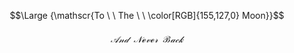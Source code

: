 $$\Large {\mathscr{To \ \ The \ \ \color[RGB]{155,127,0} Moon}}$$

###### $$\mathscr {And \ \ Never \ \ Back}$$
<!---
persamplex/persamplex is a ✨ special ✨ repository because its `README.md` (this file) appears on your GitHub profile.
You can click the Preview link to take a look at your changes.
--->
